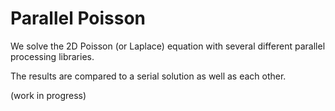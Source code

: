 # Parallel Poisson

We solve the 2D Poisson (or Laplace) equation with several different parallel processing libraries.

The results are compared to a serial solution as well as each other.

(work in progress)
